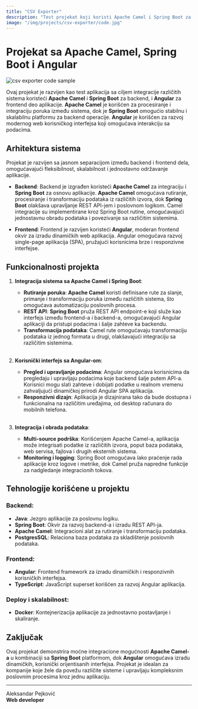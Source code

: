 ```yaml
---
title: "CSV Exporter"
description: "Test projekat koji koristi Apache Camel i Spring Boot za backend integraciju i Angular za frontend korisnički interfejs."
image: "/img/projects/csv-exporter/code.jpg"
---
```


# Projekat sa Apache Camel, Spring Boot i Angular

<img src="/img/projects/csv-exporter/code.jpg" alt="csv exporter code sample" class="content-project-image">

Ovaj projekat je razvijen kao test aplikacija sa ciljem integracije različitih sistema koristeći **Apache Camel** i **Spring Boot** za backend, i **Angular** za frontend deo aplikacije. **Apache Camel** je korišćen za procesiranje i integraciju poruka između sistema, dok je **Spring Boot** omogućio stabilnu i skalabilnu platformu za backend operacije. **Angular** je korišćen za razvoj modernog web korisničkog interfejsa koji omogućava interakciju sa podacima.

## Arhitektura sistema

Projekat je razvijen sa jasnom separacijom između backend i frontend dela, omogućavajući fleksibilnost, skalabilnost i jednostavno održavanje aplikacije.

- **Backend**: Backend je izgrađen koristeći **Apache Camel** za integraciju i **Spring Boot** za osnovu aplikacije. **Apache Camel** omogućava rutiranje, procesiranje i transformaciju podataka iz različitih izvora, dok **Spring Boot** olakšava upravljanje REST API-jem i poslovnom logikom. Camel integracije su implementirane kroz Spring Boot rutine, omogućavajući jednostavnu obradu podataka i povezivanje sa različitim sistemima.
  
- **Frontend**: Frontend je razvijen koristeći **Angular**, moderan frontend okvir za izradu dinamičkih web aplikacija. Angular omogućava razvoj single-page aplikacija (SPA), pružajući korisnicima brze i responzivne interfejse.

## Funkcionalnosti projekta

1. **Integracija sistema sa Apache Camel i Spring Boot**:
   - **Rutiranje poruka**: **Apache Camel** koristi definisane rute za slanje, primanje i transformaciju poruka između različitih sistema, što omogućava automatizaciju poslovnih procesa.
   - **REST API**: **Spring Boot** pruža REST API endpoint-e koji služe kao interfejs između frontend-a i backend-a, omogućavajući Angular aplikaciji da pristupi podacima i šalje zahteve ka backendu.
   - **Transformacija podataka**: Camel rute omogućavaju transformaciju podataka iz jednog formata u drugi, olakšavajući integraciju sa različitim sistemima.
<br><br/>

2. **Korisnički interfejs sa Angular-om**:
   - **Pregled i upravljanje podacima**: Angular omogućava korisnicima da pregledaju i upravljaju podacima koje backend šalje putem API-a. Korisnici mogu slati zahteve i dobijati podatke u realnom vremenu zahvaljujući dinamičkoj prirodi Angular SPA aplikacija.
   - **Responzivni dizajn**: Aplikacija je dizajnirana tako da bude dostupna i funkcionalna na različitim uređajima, od desktop računara do mobilnih telefona.
<br><br/>

3. **Integracija i obrada podataka**:
   - **Multi-source podrška**: Korišćenjem Apache Camel-a, aplikacija može integrisati podatke iz različitih izvora, poput baza podataka, web servisa, fajlova i drugih eksternih sistema.
   - **Monitoring i logging**: Spring Boot omogućava lako praćenje rada aplikacije kroz logove i metrike, dok Camel pruža napredne funkcije za nadgledanje integracionih tokova.

## Tehnologije korišćene u projektu

### Backend:
- **Java**: Jezgro aplikacije za poslovnu logiku.
- **Spring Boot**: Okvir za razvoj backend-a i izradu REST API-ja.
- **Apache Camel**: Integracioni alat za rutiranje i transformaciju podataka.
- **PostgresSQL**: Relaciona baza podataka za skladištenje poslovnih podataka.

### Frontend:
- **Angular**: Frontend framework za izradu dinamičkih i responzivnih korisničkih interfejsa.
- **TypeScript**: JavaScript superset korišćen za razvoj Angular aplikacija.

### Deploy i skalabilnost:
- **Docker**: Kontejnerizacija aplikacije za jednostavno postavljanje i skaliranje.

## Zaključak

Ovaj projekat demonstrira moćne integracione mogućnosti **Apache Camel-a** u kombinaciji sa **Spring Boot** platformom, dok **Angular** omogućava izradu dinamičkih, korisnički orijentisanih interfejsa. Projekat je idealan za kompanije koje žele da povežu različite sisteme i upravljaju kompleksnim poslovnim procesima kroz jednu aplikaciju.

---

Aleksandar Pejković  
**Web developer**
